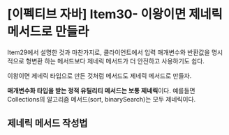 # [이펙티브 자바] Item30- 이왕이면 제네릭 메서드로 만들라

Item29에서 설명한 것과 마찬가지로, 클라이언트에서 입력 매개변수와 반환값을 명시적으로 형변환 하는 메서드보다 제네릭 메서드가 더 안전하고 사용하기도 쉽다.

이왕이면 제네릭 타입으로 만든 것처럼 메서드도 제네릭 메서드로 만들자.

**매개변수화 타입을 받는 정적 유틸리티 메서드는 보통 제네릭**이다. 예를들면 Collections의 알고리즘 메서드(sort, binarySearch)는 모두 제네릭이다.

## 제네릭 메서드 작성법